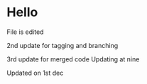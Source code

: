 # Hello

File is edited

2nd update for tagging and branching

3rd update for merged code
Updating at nine

Updated on 1st dec